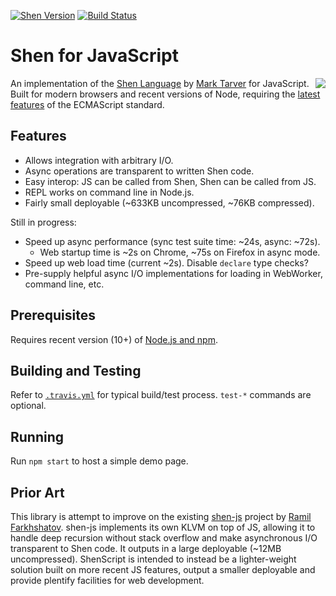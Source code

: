 [![Shen Version](https://img.shields.io/badge/shen-21.1-blue.svg)](https://github.com/Shen-Language)
[![Build Status](https://travis-ci.org/rkoeninger/ShenScript.svg?branch=master)](https://travis-ci.org/rkoeninger/ShenScript)

# Shen for JavaScript

<img src="https://raw.githubusercontent.com/rkoeninger/ShenScript/master/assets/logo.png" align="right">

An implementation of the [Shen Language](http://www.shenlanguage.org) by [Mark Tarver](http://marktarver.com/) for JavaScript. Built for modern browsers and recent versions of Node, requiring the [latest features](https://github.com/lukehoban/es6features) of the ECMAScript standard.

## Features

  * Allows integration with arbitrary I/O.
  * Async operations are transparent to written Shen code.
  * Easy interop: JS can be called from Shen, Shen can be called from JS.
  * REPL works on command line in Node.js.
  * Fairly small deployable (\~633KB uncompressed, \~76KB compressed).

Still in progress:

  * Speed up async performance (sync test suite time: \~24s, async: \~72s).
    * Web startup time is \~2s on Chrome, \~75s on Firefox in async mode.
  * Speed up web load time (current \~2s). Disable `declare` type checks?
  * Pre-supply helpful async I/O implementations for loading in WebWorker, command line, etc.

## Prerequisites

Requires recent version (10+) of [Node.js and npm](https://nodejs.org/en/download/).

## Building and Testing

Refer to [`.travis.yml`](.travis.yml) for typical build/test process. `test-*` commands are optional.

## Running

Run `npm start` to host a simple demo page.

## Prior Art

This library is attempt to improve on the existing [shen-js](https://github.com/gravicappa/shen-js) project by [Ramil Farkhshatov](https://github.com/gravicappa). shen-js implements its own KLVM on top of JS, allowing it to handle deep recursion without stack overflow and make asynchronous I/O transparent to Shen code. It outputs in a large deployable (\~12MB uncompressed). ShenScript is intended to instead be a lighter-weight solution built on more recent JS features, output a smaller deployable and provide plentify facilities for web development.
